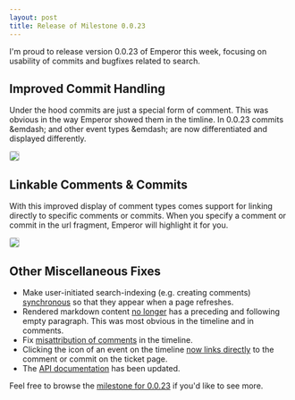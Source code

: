```yaml
---
layout: post
title: Release of Milestone 0.0.23
---
```


I'm proud to release version 0.0.23 of Emperor this week, focusing on usability of commits and bugfixes related to search.

## Improved Commit Handling

Under the hood commits are just a special form of comment.  This was obvious
in the way Emperor showed them in the timline.  In 0.0.23 commits &emdash; and
other event types &emdash; are now differentiated and displayed differently.

<a href="http://cl.ly/image/3I3r2l1p0o29/Screen%20Shot%202013-01-13%20at%2010.27.41%20AM.png"><img style="border: 1px solid #ccc; border-radius: 3px;" src="http://cl.ly/image/3I3r2l1p0o29/Screen%20Shot%202013-01-13%20at%2010.27.41%20AM.png"></a>

## Linkable Comments &amp; Commits

With this improved display of comment types comes support for linking directly
to specific comments or commits. When you specify a comment or commit in the
url fragment, Emperor will highlight it for you.

<a href="http://cl.ly/image/452j322H1A2Y/Screen%20Shot%202013-01-13%20at%2010.29.51%20AM.png"><img style="border: 1px solid #ccc; border-radius: 3px;" src="http://cl.ly/image/452j322H1A2Y/Screen%20Shot%202013-01-13%20at%2010.29.51%20AM.png"></a>

## Other Miscellaneous Fixes

* Make user-initiated search-indexing (e.g. creating comments) [synchronous](http://issues.emperorapp.com/ticket/EMP-213) so that they appear when a page refreshes.
* Rendered markdown content [no longer](http://issues.emperorapp.com/ticket/EMP-214) has a preceding and following empty paragraph.  This was most obvious in the timeline and in comments.
* Fix [misattribution of comments](http://issues.emperorapp.com/ticket/EMP-215) in the timeline.
* Clicking the icon of an event on the timeline [now links directly](http://issues.emperorapp.com/ticket/EMP-217) to the comment or commit on the ticket page.
* The [API documentation](/docs/api/) has been updated.

Feel free to browse the [milestone for 0.0.23](http://issues.emperorapp.com/ticket/EMP-209)
if you'd like to see more.